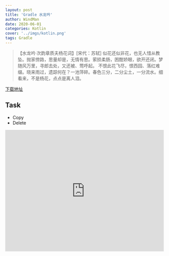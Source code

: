 ```yaml
---
layout: post
title: 'Gradle 水龙吟'
author: WindMan
date: 2020-06-01
categories: Kotlin 
cover: '../imgs/kotlin.png'
tags: Gradle 
---
```

> 【水龙吟·次韵章质夫杨花词】[宋代：苏轼]
似花还似非花，也无人惜从教坠。抛家傍路，思量却是，无情有思。萦损柔肠，困酣娇眼，欲开还闭。梦随风万里，寻郎去处，又还被、莺呼起。
不恨此花飞尽，恨西园、落红难缀。晓来雨过，遗踪何在？一池萍碎。春色三分，二分尘土，一分流水。细看来，不是杨花，点点是离人泪。

[下载地址](https://services.gradle.org/)
## Task
+ Copy
+ Delete













<iframe type="text/html" width="100%" height="385" src="http://www.youtube.com/embed/gfmjMWjn-Xg" frameborder="0"></iframe>